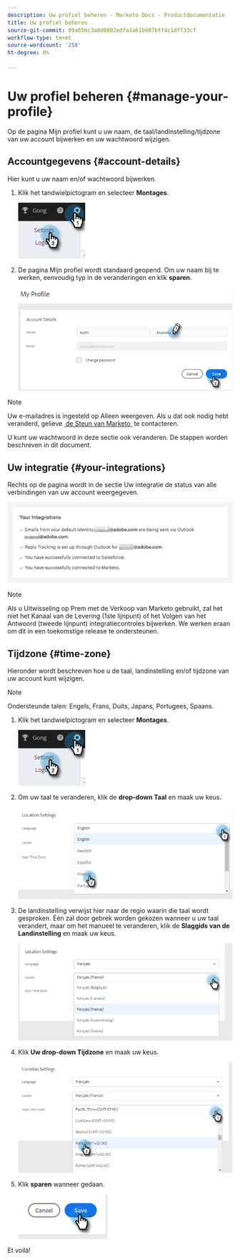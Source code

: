 ```yaml
---
description: Uw profiel beheren - Marketo Docs - Productdocumentatie
title: Uw profiel beheren
source-git-commit: 09a656c3a0d0002edfa1a61b987bff4c1dff33cf
workflow-type: tm+mt
source-wordcount: '258'
ht-degree: 0%

---
```


# Uw profiel beheren {#manage-your-profile}

Op de pagina Mijn profiel kunt u uw naam, de taal/landinstelling/tijdzone van uw account bijwerken en uw wachtwoord wijzigen.

## Accountgegevens {#account-details}

Hier kunt u uw naam en/of wachtwoord bijwerken.

1. Klik het tandwielpictogram en selecteer **Montages**.

   ![](assets/manage-your-profile-1.png)

1. De pagina Mijn profiel wordt standaard geopend. Om uw naam bij te werken, eenvoudig typ in de veranderingen en klik **sparen**.

   ![](assets/manage-your-profile-2.png)

>[!NOTE]
>
>Uw e-mailadres is ingesteld op Alleen weergeven. Als u dat ook nodig hebt veranderd, gelieve [&#x200B; de Steun van Marketo &#x200B;](https://nation.marketo.com/t5/Support/ct-p/Support) te contacteren.

U kunt uw wachtwoord in deze sectie ook veranderen. De stappen worden beschreven in dit document.

## Uw integratie {#your-integrations}

Rechts op de pagina wordt in de sectie Uw integratie de status van alle verbindingen van uw account weergegeven.

![](assets/manage-your-profile-3.png)

>[!NOTE]
>
>Als u Uitwisseling op Prem met de Verkoop van Marketo gebruikt, zal het niet het Kanaal van de Levering (1ste lijnpunt) of het Volgen van het Antwoord (tweede lijnpunt) integratiecontroles bijwerken. We werken eraan om dit in een toekomstige release te ondersteunen.

## Tijdzone {#time-zone}

Hieronder wordt beschreven hoe u de taal, landinstelling en/of tijdzone van uw account kunt wijzigen.

>[!NOTE]
>
>Ondersteunde talen: Engels, Frans, Duits, Japans, Portugees, Spaans.

1. Klik het tandwielpictogram en selecteer **Montages**.

   ![](assets/manage-your-profile-4.png)

1. Om uw taal te veranderen, klik de **drop-down Taal** en maak uw keus.

   ![](assets/manage-your-profile-5.png)

1. De landinstelling verwijst hier naar de regio waarin die taal wordt gesproken. Één zal door gebrek worden gekozen wanneer u uw taal verandert, maar om het manueel te veranderen, klik de **Slaggids van de Landinstelling** en maak uw keus.

   ![](assets/manage-your-profile-6.png)

1. Klik **Uw drop-down Tijdzone** en maak uw keus.

   ![](assets/manage-your-profile-7.png)

1. Klik **sparen** wanneer gedaan.

   ![](assets/manage-your-profile-8.png)

Et voilà!
